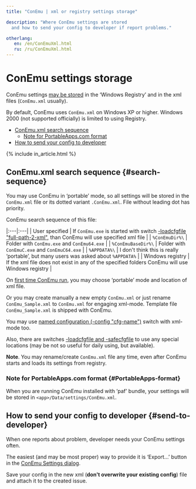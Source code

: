```yaml
---
title: "ConEmu | xml or registry settings storage"

description: "Where ConEmu settings are stored
  and how to send your config to developer if report problems."

otherlang:
   en: /en/ConEmuXml.html
   ru: /ru/ConEmuXml.html
---
```


# ConEmu settings storage

ConEmu settings [may be stored](Settings.html#Where_settings_are_stored)
in the ‘Windows Registry’ and in the xml files (`ConEmu.xml` usually).

By default, ConEmu uses `ConEmu.xml` on Windows XP or higher.
Windows 2000 (not supported officially) is limited to using Registry.

* [ConEmu.xml search sequence](#search-sequence)
  * [Note for PortableApps.com format](#PortableApps-format)
* [How to send your config to developer](#send-to-developer)

{% include in_article.html %}


## ConEmu.xml search sequence  {#search-sequence}

You may use ConEmu in ‘portable’ mode,
so all settings will be stored in the `ConEmu.xml` file
or its dotted variant `.ConEmu.xml`.
File without leading dot has priority.

ConEmu search sequence of this file:

|:---|:---|
| User specified | If `ConEmu.exe` is started with switch [-loadcfgfile "full-path-2-xml"](ConEmuArgs.html), than ConEmu will use specified xml file |
| `%ConEmuDir%\` | Folder with `ConEmu.exe` and `ConEmu64.exe` |
| `%ConEmuBaseDir%\` | Folder with `ConEmuC.exe` and `ConEmuC64.exe` |
| `%APPDATA%\` | I don't think this is really ‘portable’, but many users was asked about `%APPDATA%` |
| Windows registry | If the xml file does not exist in any of the specified folders ConEmu will use Windows registry |

On [first time ConEmu run](SettingsFast.html),
you may choose ‘portable’ mode and location of xml file.

Or you may create manually a new empty `ConEmu.xml`
or just rename `ConEmu_Sample.xml` to `ConEmu.xml` for engaging xml-mode.
Template file `ConEmu_Sample.xml` is shipped with ConEmu.

You may use [named configuration (-config "cfg-name")](ConEmuArgs.html) switch with xml-mode too.

Also, there are switches [-loadcfgfile and -safecfgfile](ConEmuArgs.html)
to use any special locations (may be not so useful for daily using, but available).


**Note**. You may rename/create `ConEmu.xml` file any time,
even after ConEmu starts and loads its settings from registry.



### Note for PortableApps.com format   {#PortableApps-format}

When you are running ConEmu installed with ‘paf’ bundle, your settings will be stored
in `<app>/Data/settings/ConEmu.xml`.



## How to send your config to developer  {#send-to-developer}

When one reports about problem, developer needs your ConEmu settings often.

The easiest (and may be most proper) way to provide it is ‘Export...’ button in the
[ConEmu Settings dialog](Settings.html#Settings_dialog).

Save your config in the new xml
(**don't overwrite your existing config**)
file and attach it to the created issue.

